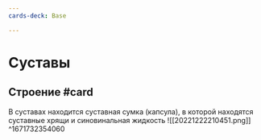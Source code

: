 ```yaml
---
cards-deck: Base

---
```


# Суставы

## Строение #card 
В суставах находится суставная сумка (капсула), в которой находятся суставные хрящи и синовинальная жидкость
![[20221222210451.png]]
^1671732354060
